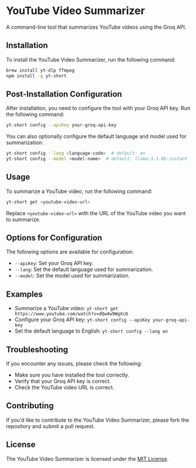 **YouTube Video Summarizer**
==========================

A command-line tool that summarizes YouTube videos using the Groq API.

**Installation**
---------------

To install the YouTube Video Summarizer, run the following command:

```bash
brew install yt-dlp ffmpeg
npm install -g yt-short
```

**Post-Installation Configuration**
---------------------------------

After installation, you need to configure the tool with your Groq API key. Run the following command:

```bash
yt-short config --apiKey your-groq-api-key
```

You can also optionally configure the default language and model used for summarization:

```bash
yt-short config --lang <language-code>  # default: en
yt-short config --model <model-name>  # default: llama-3.1-8b-instant
```

**Usage**
-----

To summarize a YouTube video, run the following command:

```bash
yt-short get <youtube-video-url>
```

Replace `<youtube-video-url>` with the URL of the YouTube video you want to summarize.

**Options for Configuration**
---------------------------

The following options are available for configuration:

* `--apiKey`: Set your Groq API key.
* `--lang`: Set the default language used for summarization.
* `--model`: Set the model used for summarization.

**Examples**
--------

* Summarize a YouTube video: `yt-short get https://www.youtube.com/watch?v=dQw4w9WgXcQ`
* Configure your Groq API key: `yt-short config --apiKey your-groq-api-key`
* Set the default language to English: `yt-short config --lang en`

**Troubleshooting**
---------------

If you encounter any issues, please check the following:

* Make sure you have installed the tool correctly.
* Verify that your Groq API key is correct.
* Check the YouTube video URL is correct.

**Contributing**
------------

If you‛d like to contribute to the YouTube Video Summarizer, please fork the repository and submit a pull request.

**License**
-------

The YouTube Video Summarizer is licensed under the [MIT License](https://opensource.org/licenses/MIT).
